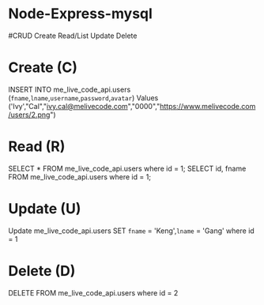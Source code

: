 # Node-Express-mysql

#CRUD
Create
Read/List
Update
Delete

# Create (C)
INSERT INTO me_live_code_api.users (`fname`,`lname`,`username`,`password`,`avatar`) Values 
('Ivy',"Cal","ivy.cal@melivecode.com","0000","https://www.melivecode.com/users/2.png")

# Read (R)
SELECT * FROM me_live_code_api.users where id = 1;
SELECT id, fname FROM me_live_code_api.users where id = 1;

# Update (U)
Update me_live_code_api.users SET `fname` = 'Keng',`lname` = 'Gang' where id = 1

# Delete (D)
DELETE FROM me_live_code_api.users where id = 2
